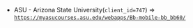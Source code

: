  - ASU - Arizona State University(`client_id=747`) => [`https://myasucourses.asu.edu/webapps/Bb-mobile-bb_bb60/`](https://myasucourses.asu.edu/webapps/Bb-mobile-bb_bb60/)
